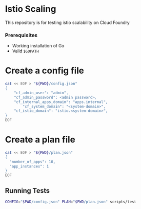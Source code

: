 # Istio Scaling
This repository is for testing istio scalability on Cloud Foundry 

### Prerequisites
- Working installation of Go
- Valid `$GOPATH`

# Create a config file
```sh
cat << EOF > "${PWD}/config.json"
{
	"cf_admin_user": "admin",
	"cf_admin_password": <admin password>,
	"cf_internal_apps_domain": "apps.internal",
        "cf_system_domain": "<system-domain>",
	"cf_istio_domain": "istio.<system-domain>",
}
EOF
```

# Create a plan file
```sh
cat << EOF > "${PWD}/plan.json"
{
  "number_of_apps": 10,
  "app_instances": 1
}
EOF
```

## Running Tests
```sh
CONFIG="$PWD/config.json" PLAN="$PWD/plan.json" scripts/test
```
